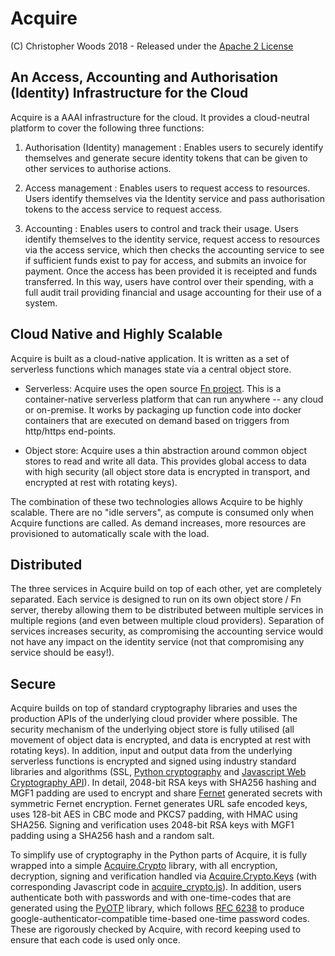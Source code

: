 # Acquire

(C) Christopher Woods 2018 - Released under the [Apache 2 License](LICENSE)

## An Access, Accounting and Authorisation (Identity) Infrastructure for the Cloud

Acquire is a AAAI infrastructure for the cloud. It provides a cloud-neutral
platform to cover the following three functions:

1. Authorisation (Identity) management : Enables users to securely identify themselves
and generate secure identity tokens that can be given to other services to authorise
actions.

2. Access management : Enables users to request access to resources. Users
identify themselves via the Identity service and pass authorisation tokens to the
access service to request access.

3. Accounting : Enables users to control and track their usage. Users identify
themselves to the identity service, request access to resources via the access
service, which then checks the accounting service to see if sufficient funds
exist to pay for access, and submits an invoice for payment. Once the access
has been provided it is receipted and funds transferred. In this way, users
have control over their spending, with a full audit trail providing
financial and usage accounting for their use of a system.

## Cloud Native and Highly Scalable

Acquire is built as a cloud-native application. It is written as a set of
serverless functions which manages state via a central object store.

* Serverless: Acquire uses the open source [Fn project](http://fnproject.io).
This is a container-native serverless platform that can run anywhere -- any
cloud or on-premise. It works by packaging up function code into docker
containers that are executed on demand based on triggers from http/https
end-points.

* Object store: Acquire uses a thin abstraction around common object
stores to read and write all data. This provides global access to data
with high security (all object store data is encrypted in transport,
and encrypted at rest with rotating keys).

The combination of these two technologies allows Acquire to be highly
scalable. There are no "idle servers", as compute is consumed only
when Acquire functions are called. As demand increases, more resources
are provisioned to automatically scale with the load.

## Distributed

The three services in Acquire build on top of each other, yet are
completely separated. Each service is designed to run on its own
object store / Fn server, thereby allowing them to be distributed
between multiple services in multiple regions (and even between
multiple cloud providers). Separation of services increases security,
as compromising the accounting service would not have any impact
on the identity service (not that compromising any service should
be easy!).

## Secure

Acquire builds on top of standard cryptography libraries and uses
the production APIs of the underlying cloud provider where possible.
The security mechanism of the underlying object store is fully
utilised (all movement of object data is encrypted, and data is
encrypted at rest with rotating keys). In addition, input
and output data from the underlying serverless functions is
encrypted and signed using industry standard libraries and
algorithms (SSL, [Python cryptography](https://cryptography.io/en/latest/)
and [Javascript Web Cryptography API](https://www.w3.org/TR/WebCryptoAPI/)).
In detail, 2048-bit RSA keys with SHA256 hashing and MGF1 padding
are used to encrypt and share [Fernet](https://medium.com/coinmonks/if-youre-struggling-picking-a-crypto-suite-fernet-may-be-the-answer-95196c0fec4b)
generated secrets with symmetric Fernet encryption. Fernet
generates URL safe encoded keys, uses 128-bit AES in CBC mode
and PKCS7 padding, with HMAC using SHA256. Signing and verification
uses 2048-bit RSA keys with MGF1 padding using a SHA256 hash
and a random salt.

To simplify use of cryptography in the Python parts of Acquire, it is fully wrapped
into a simple [Acquire.Crypto](source/Acquire/Crypto) library,
with all encryption, decryption, signing and verification handled
via [Acquire.Crypto.Keys](source/Acquire/Crypto/_keys.py)
(with corresponding Javascript code in [acquire_crypto.js](source/identity/s/html/acquire_crypto.js)).
In addition, users authenticate both with passwords and with
one-time-codes that are generated using the [PyOTP](https://github.com/pyauth/pyotp)
library, which follows [RFC 6238](https://tools.ietf.org/html/rfc6238)
to produce google-authenticator-compatible time-based one-time
password codes. These are rigorously checked by Acquire, with
record keeping used to ensure that each code is used only once.

